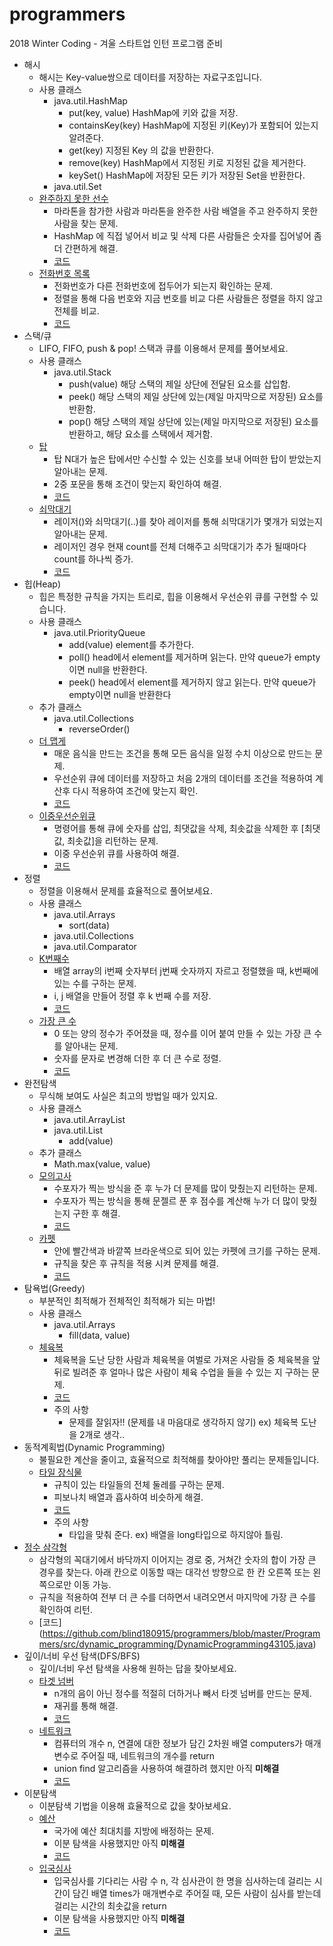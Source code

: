 # programmers
 2018 Winter Coding - 겨울 스타트업 인턴 프로그램 준비

* 해시
  * 해시는 Key-value쌍으로 데이터를 저장하는 자료구조입니다.
  * 사용 클래스
    * java.util.HashMap
      * put(key, value) HashMap에 키와 값을 저장.
      * containsKey(key) HashMap에 지정된 키(Key)가 포함되어 있는지 알려준다. 
      * get(key) 지정된 Key 의 값을 반환한다. 
      * remove(key) HashMap에서 지정된 키로 지정된 값을 제거한다.
      * keySet() HashMap에 저장된 모든 키가 저장된 Set을 반환한다.
    * java.util.Set
  * [완주하지 못한 선수](https://programmers.co.kr/learn/courses/30/lessons/42576)
    * 마라톤을 참가한 사람과 마라톤을 완주한 사람 배열을 주고 완주하지 못한 사람을 찾는 문제.
    * HashMap 에 직접 넣어서 비교 및 삭제 다른 사람들은 숫자를 집어넣어 좀더 간편하게 해결.
    * [코드](https://github.com/blind180915/programmers/blob/master/Programmers/src/hash/Hash42576.java)
  * [전화번호 목록](https://programmers.co.kr/learn/courses/30/lessons/42577)
    * 전화번호가 다른 전화번호에 접두어가 되는지 확인하는 문제.
    * 정렬을 통해 다음 번호와 지금 번호를 비교 다른 사람들은 정렬을 하지 않고 전체를 비교.
    * [코드](https://github.com/blind180915/programmers/blob/master/Programmers/src/hash/Hash42577.java)
* 스택/큐
  * LIFO, FIFO, push & pop! 스택과 큐를 이용해서 문제를 풀어보세요.
  * 사용 클래스
    * java.util.Stack
      * push(value) 해당 스택의 제일 상단에 전달된 요소를 삽입함.
      * peek() 해당 스택의 제일 상단에 있는(제일 마지막으로 저장된) 요소를 반환함.
      * pop() 해당 스택의 제일 상단에 있는(제일 마지막으로 저장된) 요소를 반환하고, 해당 요소를 스택에서 제거함.
  * [탑](https://programmers.co.kr/learn/courses/30/lessons/42588)
    * 탑 N대가 높은 탑에서만 수신할 수 있는 신호를 보내 어떠한 탑이 받았는지 알아내는 문제.
    * 2중 포문을 통해 조건이 맞는지 확인하여 해결.
    * [코드](https://github.com/blind180915/programmers/blob/master/Programmers/src/stack_queue/StackQueue42588.java)
  * [쇠막대기](https://programmers.co.kr/learn/courses/30/lessons/42585)
    * 레이저()와 쇠막대기(..)를 찾아 레이저를 통해 쇠막대기가 몇개가 되었는지 알아내는 문제.
    * 레이저인 경우 현재 count를 전체 더해주고 쇠막대기가 추가 될때마다 count를 하나씩 증가.
    * [코드](https://github.com/blind180915/programmers/blob/master/Programmers/src/stack_queue/StackQueue42585.java)
* 힙(Heap)
  * 힙은 특정한 규칙을 가지는 트리로, 힙을 이용해서 우선순위 큐를 구현할 수 있습니다.
  * 사용 클래스 
    * java.util.PriorityQueue
      * add(value) element를 추가한다.
      * poll() head에서 element를 제거하며 읽는다. 만약 queue가 empty이면 null을 반환한다.
      * peek() head에서 element를 제거하지 않고 읽는다. 만약 queue가 empty이면 null을 반환한다
  * 추가 클래스
    * java.util.Collections 
      * reverseOrder()
  * [더 맵게](https://programmers.co.kr/learn/courses/30/lessons/42626)
    * 매운 음식을 만드는 조건을 통해 모든 음식을 일정 수치 이상으로 만드는 문제.
    * 우선순위 큐에 데이터를 저장하고 처음 2개의 데이터를 조건을 적용하여 계산후 다시 적용하여 조건에 맞는지 확인.
    * [코드](https://github.com/blind180915/programmers/blob/master/Programmers/src/heap/Heap42626.java)
  * [이중우선순위큐](https://programmers.co.kr/learn/courses/30/lessons/42628)
    * 명령어를 통해 큐에 숫자를 삽입, 최댓값을 삭제, 최솟값을 삭제한 후 [최댓값, 최솟값]을 리턴하는 문제.
    * 이중 우선순위 큐를 사용하여 해결.
    * [코드](https://github.com/blind180915/programmers/blob/master/Programmers/src/heap/Heap42628.java)
* 정렬
  * 정렬을 이용해서 문제를 효율적으로 풀어보세요.
  * 사용 클래스
    * java.util.Arrays
      * sort(data)
    * java.util.Collections
    * java.util.Comparator
  * [K번째수](https://programmers.co.kr/learn/courses/30/lessons/42748)
    * 배열 array의 i번째 숫자부터 j번째 숫자까지 자르고 정렬했을 때, k번째에 있는 수를 구하는 문제.
    * i, j 배열을 만들어 정렬 후 k 번째 수를 저장.
    * [코드](https://github.com/blind180915/programmers/blob/master/Programmers/src/sort/Sort42748.java)
  * [가장 큰 수](https://programmers.co.kr/learn/courses/30/lessons/42746)
    * 0 또는 양의 정수가 주어졌을 때, 정수를 이어 붙여 만들 수 있는 가장 큰 수를 알아내는 문제.
    * 숫자를 문자로 변경해 더한 후 더 큰 수로 정렬.
    * [코드](https://github.com/blind180915/programmers/blob/master/Programmers/src/sort/Sort42746.java)
* 완전탐색
  * 무식해 보여도 사실은 최고의 방법일 때가 있지요.
  * 사용 클래스
    * java.util.ArrayList
    * java.util.List
      * add(value)
  * 추가 클래스
    * Math.max(value, value)
  * [모의고사](https://programmers.co.kr/learn/courses/30/lessons/42840)
    * 수포자가 찍는 방식을 준 후 누가 더 문제를 많이 맞췄는지 리턴하는 문제.
    * 수포자가 찍는 방식을 통해 문젤르 푼 후 점수를 계산해 누가 더 많이 맞췄는지 구한 후 해결.
    * [코드](https://github.com/blind180915/programmers/blob/master/Programmers/src/brute_force_search/BruteForceSearch42840.java)
  * [카펫](https://programmers.co.kr/learn/courses/30/lessons/42842)
    * 안에 빨간색과 바깥쪽 브라운색으로 되어 있는 카펫에 크기를 구하는 문제.
    * 규칙을 찾은 후 규칙을 적용 시켜 문제를 해결.
    * [코드](https://github.com/blind180915/programmers/blob/master/Programmers/src/brute_force_search/BruteForceSearch42842.java)
* 탐욕법(Greedy)
  * 부분적인 최적해가 전체적인 최적해가 되는 마법!
  * 사용 클래스
    * java.util.Arrays
      * fill(data, value)
  * [체육복](https://programmers.co.kr/learn/courses/30/lessons/42862)
    * 체육복을 도난 당한 사람과 체육복을 여벌로 가져온 사람들 중 체육복을 앞뒤로 빌려준 후 얼마나 많은 사람이 체육 수업을 들을 수 있는 지 구하는 문제.
    * [코드](https://github.com/blind180915/programmers/blob/master/Programmers/src/greedy/Greedy42862.java)
    * 주의 사항 
      * 문제를 잘읽자!! (문제를 내 마음대로 생각하지 않기) ex) 체육복 도난을 2개로 생각..
* 동적계획법(Dynamic Programming)
  * 불필요한 계산을 줄이고, 효율적으로 최적해를 찾아야만 풀리는 문제들입니다.
  * [타일 장식물](https://programmers.co.kr/learn/courses/30/lessons/43104)
    * 규칙이 있는 타일들의 전체 둘레를 구하는 문제.
    * 피보나치 배열과 흡사하여 비슷하게 해결. 
    * [코드](https://github.com/blind180915/programmers/blob/master/Programmers/src/dynamic_programming/DynamicProgramming43104.java)
    * 주의 사항
      * 타입을 맞춰 준다. ex) 배열을 long타입으로 하지않아 틀림.
 * [정수 삼각형](https://programmers.co.kr/learn/courses/30/lessons/43105)
    * 삼각형의 꼭대기에서 바닥까지 이어지는 경로 중, 거쳐간 숫자의 합이 가장 큰 경우를 찾는다. 아래 칸으로 이동할 때는 대각선 방향으로 한 칸 오른쪽 또는 왼쪽으로만 이동 가능.
    * 규칙을 적용하여 전부 더 큰 수를 더하면서 내려오면서 마지막에 가장 큰 수를 확인하여 리턴.
    * [코드] (https://github.com/blind180915/programmers/blob/master/Programmers/src/dynamic_programming/DynamicProgramming43105.java)
* 깊이/너비 우선 탐색(DFS/BFS)
  * 깊이/너비 우선 탐색을 사용해 원하는 답을 찾아보세요.
  * [타겟 넘버](https://programmers.co.kr/learn/courses/30/lessons/43165)
    * n개의 음이 아닌 정수를 적절히 더하거나 빼서 타겟 넘버를 만드는 문제.
    * 재귀를 통해 해결.
    * [코드](https://github.com/blind180915/programmers/blob/master/Programmers/src/dfs_bfs/DFS_BFS43165.java)
  * [네트워크](https://programmers.co.kr/learn/courses/30/lessons/43162)
    * 컴퓨터의 개수 n, 연결에 대한 정보가 담긴 2차원 배열 computers가 매개변수로 주어질 때, 네트워크의 개수를 return 
    * union find 알고리즘을 사용하여 해결하려 했지만 아직 **미해결**
    * [코드](https://github.com/blind180915/programmers/blob/master/Programmers/src/dfs_bfs/DFS_BFS43162.java)
* 이분탐색
  * 이분탐색 기법을 이용해 효율적으로 값을 찾아보세요.
  * [예산](https://programmers.co.kr/learn/courses/30/lessons/43237)
    * 국가에 예산 최대치를 지방에 배정하는 문제.
    * 이분 탐색을 사용했지만 아직 **미해결**
    * [코드](https://github.com/blind180915/programmers/blob/master/Programmers/src/binary_search/BinarySearch43237.java)
  * [입국심사](https://programmers.co.kr/learn/courses/30/lessons/43238)
    * 입국심사를 기다리는 사람 수 n, 각 심사관이 한 명을 심사하는데 걸리는 시간이 담긴 배열 times가 매개변수로 주어질 때, 모든 사람이 심사를 받는데 걸리는 시간의 최솟값을 return 
    * 이분 탐색을 사용했지만 아직 **미해결**
    * [코드](https://github.com/blind180915/programmers/blob/master/Programmers/src/binary_search/BinarySearch43238.java)

